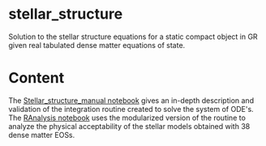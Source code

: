 # stellar_structure
Solution to the stellar structure equations for a static compact object in GR given real tabulated dense matter equations of state.
# Content
The [Stellar_structure_manual notebook](https://nbviewer.jupyter.org/github/DavidRamosSal/stellar_structure/blob/master/Static_structure_manual.ipynb) gives an in-depth description and validation of the integration routine created to solve the system of ODE's.
The [RAnalysis notebook](...) uses the modularized version of the routine to analyze the physical acceptability of the stellar models obtained with 38 dense matter EOSs. 
 
<!--The following calculations can be found in the [stellar_structure_manual notebook](https://nbviewer.jupyter.org/github/DavidRamosSal/stellar_structure/blob/master/Static_structure_manual.ipynb):
* Interpolation of EOS
* Numerical solution to the TOV equations
* Numerical derivatives of density and pressure profiles
* M-R and M-rho_c diagrams
--->
<!--- Extra material and ongoing calculations can be found in the older notebooks folder. --->
